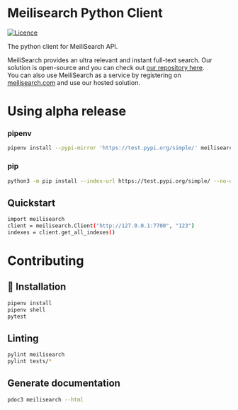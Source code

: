 # Meilisearch Python Client

[![Licence](https://img.shields.io/badge/licence-MIT-blue.svg)](https://img.shields.io/badge/licence-MIT-blue.svg)

The python client for MeiliSearch API.

MeiliSearch provides an ultra relevant and instant full-text search. Our solution is open-source and you can check out [our repository here](https://github.com/meilisearch/MeiliDB).</br>
You can also use MeiliSearch as a service by registering on [meilisearch.com](https://www.meilisearch.com/) and use our hosted solution.



# Using alpha release

### pipenv
```bash
pipenv install --pypi-mirror 'https://test.pypi.org/simple/' meilisearch==0.0.6
```
### pip
```bash
python3 -m pip install --index-url https://test.pypi.org/simple/ --no-deps meilisearch==0.0.6

```

## Quickstart
```bash
import meilisearch
client = meilisearch.Client("http://127.0.0.1:7700", "123")
indexes = client.get_all_indexes()
```

# Contributing 

## 🔧 Installation

```bash
pipenv install
pipenv shell
pytest
```

## Linting
```bash
pylint meilisearch
pylint tests/*
```

## Generate documentation
```bash
pdoc3 meilisearch --html
```
